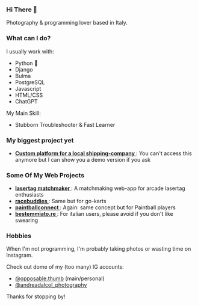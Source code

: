 ### Hi There 👋

Photography & programming lover based in Italy.

### What can I do?

I usually work with:

- Python 🐍
- Django
- Bulma
- PostgreSQL
- Javascript
- HTML/CSS
- ChatGPT

My Main Skill: 
- Stubborn Troubleshooter & Fast Learner

### My biggest project yet
- **[ Custom platform for a local shipping-company ](https://autisti.site)**: You can't access this anymore but I can show you a demo version if you ask

### Some Of My Web Projects

- **[ lasertag matchmaker ](https://laserbeam-colorado.com)**: A matchmaking web-app for arcade lasertag enthusiasts
- **[ racebuddies ](https://racebuddies.site)**: Same but for go-karts
- **[ paintballconnect ](https://paintballconnect.site)**: Again: same concept but for Paintball players
- **[ bestemmiato.re ](https://bestemmiato.re)**: For italian users, please avoid if you don't like swearing

### Hobbies

When I'm not programming, I'm probably taking photos or wasting time on Instagram.

Check out dome of my (too many) IG accounts:
- [@opposable.thumb](https://instagram.com/opposable.thumb) (main/personal)
- [@andreadalcol_photography](https://instagram.com/andreadalcol_photography) 


Thanks for stopping by!
